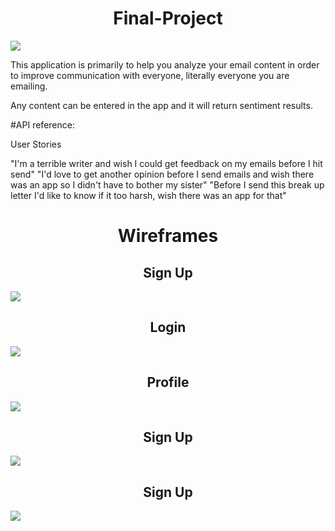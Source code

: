 <h1 align="center"> Final-Project </h1>

![](https://media.giphy.com/media/9nt9NckauzqJG/source.gif)


This application is primarily to help you analyze your email content in order to improve communication with everyone, literally everyone you are emailing.

Any content can be entered in the app and it will return sentiment results.


#API reference:

[The IBM Watson™ Personality Insights]: (https://www.ibm.com/watson/developercloud/personality-insights/api/v2/)

User Stories

"I'm a terrible writer and wish I could get feedback on my emails before I hit send"
"I'd love to get another opinion before I send emails and wish there was an app so I didn't have to bother my sister"
"Before I send this break up letter I'd like to know if it too harsh, wish there was an app for that"



<h1 align="center"> Wireframes  </h1>
        
  <h2 align="center"> Sign Up  </h2> 
  
![](http://i.imgur.com/ju1HNdW.png)
 <h2 align="center"> Login  </h2> 
 
![](http://i.imgur.com/htJEivm.png)
 <h2 align="center"> Profile  </h2> 
 
![](http://i.imgur.com/rdRjusn.png)
 <h2 align="center"> Sign Up  </h2> 
 
![](http://i.imgur.com/eHHd6mw.png)
 <h2 align="center"> Sign Up  </h2> 
 
![](http://i.imgur.com/FFlEOJ7.png)



